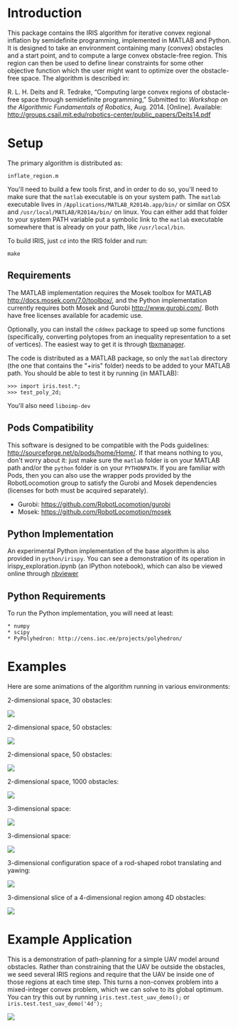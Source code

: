Introduction
============

This package contains the IRIS algorithm for iterative convex regional inflation by semidefinite programming, implemented in MATLAB and Python. It is designed to take an environment containing many (convex) obstacles and a start point, and to compute a large convex obstacle-free region. This region can then be used to define linear constraints for some other objective function which the user might want to optimize over the obstacle-free space. The algorithm is described in:

R.&nbsp;L.&nbsp;H. Deits and R.&nbsp;Tedrake, &ldquo;Computing large convex regions of
  obstacle-free space through semidefinite programming,&rdquo; Submitted
  to: <em>Workshop on the Algorithmic Fundamentals of Robotics</em>, Aug. 2014.
  [Online]. Available:
  <a href='http://groups.csail.mit.edu/robotics-center/public_papers/Deits14.pdf'>http://groups.csail.mit.edu/robotics-center/public_papers/Deits14.pdf</a>

Setup
=====

The primary algorithm is distributed as:

	inflate_region.m

You'll need to build a few tools first, and in order to do so, you'll need to make sure that the `matlab` executable is on your system path. The `matlab` executable lives in `/Applications/MATLAB_R2014b.app/bin/` or similar on OSX and `/usr/local/MATLAB/R2014a/bin/` on linux. You can either add that folder to your system PATH variable put a symbolic link to the `matlab` executable somewhere that is already on your path, like `/usr/local/bin`.

To build IRIS, just `cd` into the IRIS folder and run:

	make

Requirements
------------

The MATLAB implementation requires the Mosek toolbox for MATLAB <http://docs.mosek.com/7.0/toolbox/>, and the Python implementation currently requires both Mosek and Gurobi <http://www.gurobi.com/>. Both have free licenses available for academic use.

Optionally, you can install the `cddmex` package to speed up some functions (specifically, converting polytopes from an inequality representation to a set of vertices). The easiest way to get it is through [tbxmanager](http://tbxmanager.com/).

 The code is distributed as a MATLAB package, so only the `matlab` directory (the one that contains the "+iris" folder) needs to be added to your MATLAB path. You should be able to test it by running (in MATLAB):

	>>> import iris.test.*;
	>>> test_poly_2d;

You'll also need `liboimp-dev`

Pods Compatibility
------------------

This software is designed to be compatible with the Pods guidelines: <http://sourceforge.net/p/pods/home/Home/>. If that means nothing to you, don't worry about it: just make sure the `matlab` folder is on your MATLAB path and/or the `python` folder is on your `PYTHONPATH`. If you are familiar with Pods, then you can also use the wrapper pods provided by the RobotLocomotion group to satisfy the Gurobi and Mosek dependencies (licenses for both must be acquired separately).

* Gurobi: <https://github.com/RobotLocomotion/gurobi>
* Mosek: <https://github.com/RobotLocomotion/mosek>

Python Implementation
---------------------

An experimental Python implementation of the base algorithm is also provided in `python/irispy`. You can see a demonstration of its operation in irispy_exploration.ipynb (an IPython notebook), which can also be viewed online through [nbviewer](http://nbviewer.ipython.org/urls/raw.githubusercontent.com/rdeits/iris-distro/master/python/irispy_exploration.ipynb)

Python Requirements
-------------------

To run the Python implementation, you will need at least:

	* numpy
	* scipy
	* PyPolyhedron: http://cens.ioc.ee/projects/polyhedron/

Examples
========
Here are some animations of the algorithm running in various
environments:

2-dimensional space, 30 obstacles:

![](https://rdeits.github.io/iris-distro/examples/poly_2d_N30/animation.gif)

2-dimensional space, 50 obstacles:

![](https://rdeits.github.io/iris-distro/examples/poly_2d_N50/animation.gif)

2-dimensional space, 50 obstacles:

![](https://rdeits.github.io/iris-distro/examples/poly_2d_N50_2/animation.gif)

2-dimensional space, 1000 obstacles:

![](https://rdeits.github.io/iris-distro/examples/poly_2d_N1000/animation.gif)

3-dimensional space:

![](https://rdeits.github.io/iris-distro/examples/poly_3d/animation.gif)

3-dimensional space:

![](https://rdeits.github.io/iris-distro/examples/poly_3d_2/animation.gif)

3-dimensional configuration space of a rod-shaped robot translating and yawing:

![](https://rdeits.github.io/iris-distro/examples/c_space_3d/animation.gif)

3-dimensional slice of a 4-dimensional region among 4D obstacles:

![](https://rdeits.github.io/iris-distro/examples/poly_4d/animation.gif)

Example Application
===================
This is a demonstration of path-planning for a simple UAV model around obstacles. Rather than constraining that the UAV be outside the obstacles, we seed several IRIS regions and require that the UAV be inside one of those regions at each time step. This turns a non-convex problem into a mixed-integer convex problem, which we can solve to its global optimum. You can try this out by running `iris.test.test_uav_demo();` or `iris.test.test_uav_demo('4d');`

![](http://rdeits.github.io/iris-distro/examples/uav/demo_uav.png)
